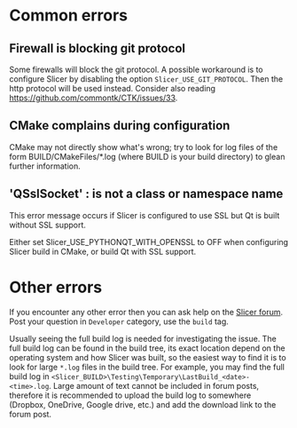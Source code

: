 # Common errors

## Firewall is blocking git protocol

Some firewalls will block the git protocol. A possible workaround is to configure Slicer by disabling the option `Slicer_USE_GIT_PROTOCOL`. Then the http protocol will be used instead. Consider also reading https://github.com/commontk/CTK/issues/33.

## CMake complains during configuration

CMake may not directly show what's wrong; try to look for log files of the form BUILD/CMakeFiles/*.log (where BUILD is your build directory) to glean further information.

## 'QSslSocket' : is not a class or namespace name

This error message occurs if Slicer is configured to use SSL but Qt is built without SSL support.

Either set Slicer_USE_PYTHONQT_WITH_OPENSSL to OFF when configuring Slicer build in CMake, or build Qt with SSL support.

# Other errors

If you encounter any other error then you can ask help on the [Slicer forum](https://discourse.slicer.org). Post your question in `Developer` category, use the `build` tag. 

Usually seeing the full build log is needed for investigating the issue. The full build log can be found in the build tree, its exact location depend on the operating system and how Slicer was built, so the easiest way to find it is to look for large `*.log` files in the build tree. For example, you may find the full build log in `<Slicer_BUILD>\Testing\Temporary\LastBuild_<date>-<time>.log`. Large amount of text cannot be included in forum posts, therefore it is recommended to upload the build log to somewhere (Dropbox, OneDrive, Google drive, etc.) and add the download link to the forum post.
